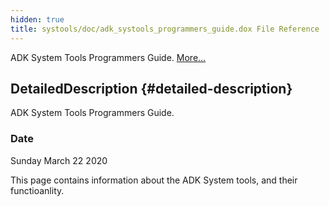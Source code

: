 ```yaml
---
hidden: true
title: systools/doc/adk_systools_programmers_guide.dox File Reference
---
```


ADK System Tools Programmers Guide. [More\...](#details)

## DetailedDescription {#detailed-description}

ADK System Tools Programmers Guide.

### Date

Sunday March 22 2020

This page contains information about the ADK System tools, and their functioanlity.
